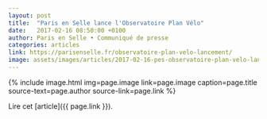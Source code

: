 ```yaml
---
layout: post
title:  "Paris en Selle lance l'Observatoire Plan Vélo"
date:   2017-02-16 08:50:00 +0100
author: Paris en Selle • Communiqué de presse
categories: articles
link: https://parisenselle.fr/observatoire-plan-velo-lancement/
image: assets/images/articles/2017-02-16-pes-observatoire-plan-velo-lancement.jpg
---
```


{% include image.html
            img=page.image
            link=page.image
            caption=page.title
            source-text=page.author
            source-link=page.link
%}

Lire cet [article]({{ page.link }}).
